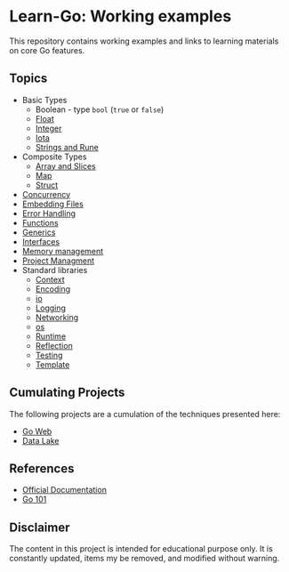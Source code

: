 # Learn-Go: Working examples

This repository contains working examples and links to learning materials on core Go features.

## Topics

* Basic Types
    * Boolean - type `bool` (`true` or `false`)
    * [Float](./floattype/doc.md)
    * [Integer](./integer/doc.md)
    * [Iota](./iota/doc.md)
    * [Strings and Rune](./str/doc.md)
* Composite Types
    * [Array and Slices](./slice/doc.md)
    * [Map](./maps/doc.md)
    * [Struct](./struct/doc.md)
* [Concurrency](./concurrency/doc.md)
* [Embedding Files](./embed/doc.md)
* [Error Handling](./error/doc.md)
* [Functions](./funcs/doc.md)
* [Generics](./generics/doc.md)
* [Interfaces](./interf/doc.md)
* [Memory management](./memory/doc.md)
* [Project Managment](./projects/doc.md)
* Standard libraries
    * [Context](./context/doc.md)
    * [Encoding](./encoding/doc.md)
    * [io](./io/doc.md)
    * [Logging](./logging/doc.md)
    * [Networking](./networking/doc.md)
    * [os](./os/doc.md)
    * [Runtime](./runtime/doc.md)
    * [Reflection](./reflection/doc.md)
    * [Testing](./tests/doc.md)
    * [Template](./templates/doc.md)

## Cumulating Projects

The following projects are a cumulation of the techniques presented here:

* [Go Web](https://github.com/paulwizviz/go-web)
* [Data Lake](https://github.com/paulwizviz/datalake)

## References

* [Official Documentation](https://go.dev/doc/)
* [Go 101](https://go101.org/article/101.html)

## Disclaimer

The content in this project is intended for educational purpose only. It is constantly updated, items my be removed, and modified without warning.


